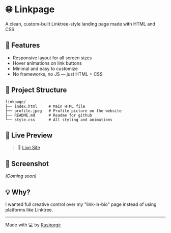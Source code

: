 # 🌐 Linkpage

A clean, custom-built Linktree-style landing page made with HTML and CSS.

## 🚀 Features

- Responsive layout for all screen sizes
- Hover animations on link buttons
- Minimal and easy to customize
- No frameworks, no JS — just HTML + CSS


## 📁 Project Structure
<pre><code>linkpage/
├── index.html     # Main HTML file
├── profile.jpeg   # Profile picture on the website
├── README.md      # Readme for github
└── style.css      # All styling and animations
</code></pre>


## 🧪 Live Preview

>🔗 [Live Site](https://rushorgir.github.io/linkpage/)


## 📸 Screenshot

_(Coming soon)_


## 💡 Why?

I wanted full creative control over my "link-in-bio" page instead of using platforms like Linktree.

---

Made with 💻 by [Rushorgir](https://github.com/Rushorgir)